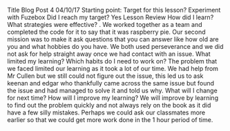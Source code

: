 Title
Blog Post 4
04/10/17
Starting point:
Target for this lesson?
Experiment with Fuzebox
Did I reach my target? 
Yes 
Lesson Review
How did I learn? What strategies were effective?
. We worked together as a team and completed the code for it to say that it was raspberry pie. Our second mission was to make it ask questions that you can answer like how old are you and what hobbies do you have. We both used perseverance and we did not ask for help straight away once we had contact with an issue.
What limited my learning? Which habits do I need to work on? 
 The problem that we faced limited our learning as it took a lot of our time. We had help from Mr Cullen but we still could not figure out the issue, this led us to ask keenan and edgar who thankfully came across the same issue but found the issue and had managed to solve it and told us why.
What will I change for next time? How will I improve my learning?
We will improve by learning to find out the problem quickly and not always rely on the book as it did have a few silly mistakes. Perhaps we could ask our classmates more earlier so that we could get more work done in the 1 hour period of time.
